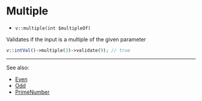 # Multiple

- `v::multiple(int $multipleOf)`

Validates if the input is a multiple of the given parameter

```php
v::intVal()->multiple(3)->validate(9); // true
```

***
See also:

  * [Even](Even.md)
  * [Odd](Odd.md)
  * [PrimeNumber](PrimeNumber.md)
